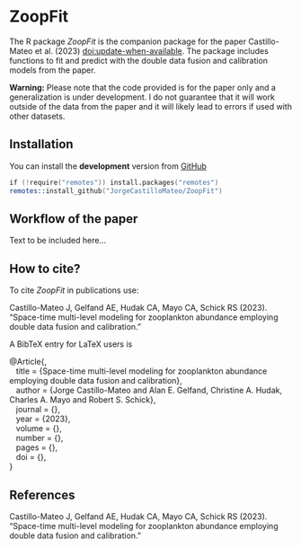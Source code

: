 # ZoopFit
The R package *ZoopFit* is the companion package for the paper Castillo-Mateo et al. (2023) <doi:update-when-available>. The package includes functions to fit and predict with the double data fusion and calibration models from the paper. 

**Warning:** Please note that the code provided is for the paper only and a generalization is under development. I do not guarantee that it will work outside of the data from the paper and it will likely lead to errors if used with other datasets.

## Installation
You can install the **development** version from
[GitHub](https://github.com/JorgeCastilloMateo/ZoopFit)

```s
if (!require("remotes")) install.packages("remotes")
remotes::install_github("JorgeCastilloMateo/ZoopFit")
```

## Workflow of the paper
Text to be included here...


## How to cite?
To cite *ZoopFit* in publications use:

Castillo-Mateo J, Gelfand AE, Hudak CA, Mayo CA, Schick RS (2023).
“Space-time multi-level modeling for zooplankton abundance employing double data fusion and calibration.”

A BibTeX entry for LaTeX users is

@Article{,  
&nbsp;&nbsp;  title = {Space-time multi-level modeling for zooplankton abundance employing double data fusion and calibration},  
&nbsp;&nbsp;  author = {Jorge Castillo-Mateo and Alan E. Gelfand, Christine A. Hudak, Charles A. Mayo and Robert S. Schick},  
&nbsp;&nbsp;  journal = {},  
&nbsp;&nbsp;  year = {2023},  
&nbsp;&nbsp;  volume = {},  
&nbsp;&nbsp;  number = {},  
&nbsp;&nbsp;  pages = {},  
&nbsp;&nbsp;  doi = {},  
}

  
## References
Castillo-Mateo J, Gelfand AE, Hudak CA, Mayo CA, Schick RS (2023).
“Space-time multi-level modeling for zooplankton abundance employing double data fusion and calibration.”
